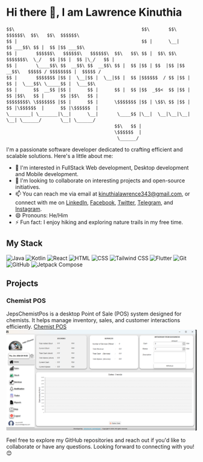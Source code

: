 # Hi there 👋, I am Lawrence Kinuthia 

```
$$\                                               $$\       $$\            $$$$$$\  $$\   $$\  $$$$$$\  
$$ |                                              $$ |      \__|          $$ ___$$\ $$ |  $$ |$$ ___$$\ 
$$ |       $$$$$$\   $$$$$$\   $$$$$$\  $$\   $$\ $$ |  $$\ $$\ $$$$$$$\  \_/   $$ |$$ |  $$ |\_/   $$ |
$$ |       \____$$\ $$  __$$\ $$  __$$\ $$ |  $$ |$$ | $$  |$$ |$$  __$$\   $$$$$ / $$$$$$$$ |  $$$$$ / 
$$ |       $$$$$$$ |$$ |  \__|$$ |  \__|$$ |  $$ |$$$$$$  / $$ |$$ |  $$ |  \___$$\ \_____$$ |  \___$$\ 
$$ |      $$  __$$ |$$ |      $$ |      $$ |  $$ |$$  _$$<  $$ |$$ |  $$ |$$\   $$ |      $$ |$$\   $$ |
$$$$$$$$\ \$$$$$$$ |$$ |      $$ |      \$$$$$$$ |$$ | \$$\ $$ |$$ |  $$ |\$$$$$$  |      $$ |\$$$$$$  |
\________| \_______|\__|      \__|       \____$$ |\__|  \__|\__|\__|  \__| \______/       \__| \______/ 
                                        $$\   $$ |                                                      
                                        \$$$$$$  |                                                      
                                         \______/                                                       
```

I'm a passionate software developer dedicated to crafting efficient and scalable solutions. Here's a little about me:

- 👀 I'm interested in FullStack Web development, Desktop development and Mobile development.
- 💞️ I'm looking to collaborate on interesting projects and open-source initiatives.
- 📫 You can reach me via email at [kinuthialawrence343@gmail.com](mailto:kinuthialawrence343@gmail.com), or connect with me on [LinkedIn](https://www.linkedin.com/in/kinuthialawrence/), [Facebook](https://www.facebook.com/larrykin), [Twitter](https://twitter.com/larrykin343), [Telegram](https://t.me/larrykin343), and [Instagram](https://www.instagram.com/kinuthialawrence/).
- 😄 Pronouns: He/Him 
- ⚡ Fun fact: I enjoy hiking and exploring nature trails in my free time.

## My Stack
![Java](https://img.shields.io/badge/Java-ED8B00?style=for-the-badge&logo=java&logoColor=white)
![Kotlin](https://img.shields.io/badge/Kotlin-0095D5?style=for-the-badge&logo=kotlin&logoColor=white)
![React](https://img.shields.io/badge/React-20232A?style=for-the-badge&logo=react&logoColor=61DAFB)
![HTML](https://img.shields.io/badge/HTML5-E34F26?style=for-the-badge&logo=html5&logoColor=white)
![CSS](https://img.shields.io/badge/CSS3-1572B6?style=for-the-badge&logo=css3&logoColor=white)
![Tailwind CSS](https://img.shields.io/badge/Tailwind_CSS-38B2AC?style=for-the-badge&logo=tailwind-css&logoColor=white)
![Flutter](https://img.shields.io/badge/Flutter-02569B?style=for-the-badge&logo=flutter&logoColor=white)
![Git](https://img.shields.io/badge/Git-F05032?style=for-the-badge&logo=git&logoColor=white)
![GitHub](https://img.shields.io/badge/GitHub-181717?style=for-the-badge&logo=github&logoColor=white)
![Jetpack Compose](https://img.shields.io/badge/Jetpack_Compose-4285F4?style=for-the-badge&logo=jetpack-compose&logoColor=white)

## Projects

### Chemist POS
JepsChemistPos is a desktop Point of Sale (POS) system designed for chemists. It helps manage inventory, sales, and customer interactions efficiently.
[Chemist POS](https://github.com/kinuthia-lawrence/JepsChemistPos/blob/master/README.md)
![JepsChemistPos](https://github.com/kinuthia-lawrence/profile-assets/blob/script_testing/images/dashboard_screen.png?raw=true)



Feel free to explore my GitHub repositories and reach out if you'd like to collaborate or have any questions. Looking forward to connecting with you! 😊

